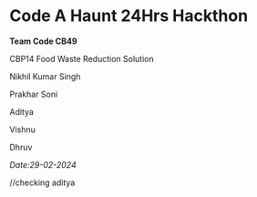 <h1>Code A Haunt 24Hrs Hackthon</h1>
<p><b>Team Code CB49</b></p>
<p>CBP14 Food Waste Reduction Solution</p>
<p>Nikhil Kumar Singh</p>
<p>Prakhar Soni</p>
<p>Aditya</p>
<p>Vishnu</p>
<p>Dhruv</p>
<i>Date:29-02-2024</i>

//checking aditya
